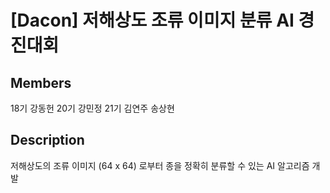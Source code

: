 # [Dacon] 저해상도 조류 이미지 분류 AI 경진대회

## Members
18기 강동헌 20기 강민정 21기 김연주 송상현

## Description
저해상도의 조류 이미지 (64 x 64) 로부터 종을 정확히 분류할 수 있는 AI 알고리즘 개발
